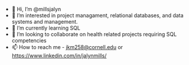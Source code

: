 - 👋 Hi, I’m @millsjalyn
- 👀 I’m interested in project managament, relational databases, and data systems and management.
- 🌱 I’m currently learning SQL
- 💞️ I’m looking to collaborate on health related projects requiring SQL competencies 
- 📫 How to reach me - jkm258@cornell.edu or https://www.linkedin.com/in/jalynmills/

<!---
millsjalyn/millsjalyn is a ✨ special ✨ repository because its `README.md` (this file) appears on your GitHub profile.
You can click the Preview link to take a look at your changes.
--->
